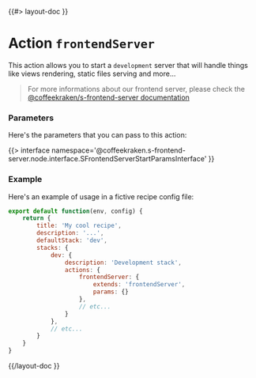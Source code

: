 <!--
/**
 * @name            frontendServer
 * @namespace       doc.recipes.actions
 * @type            Markdown
 * @platform        md
 * @status          stable
 * @menu            Documentation / Recipes / Actions          /doc/recipes/actions/frontendServer
 *
 * @since           2.0.0
 * @author    Olivier Bossel <olivier.bossel@gmail.com> (https://olivierbossel.com)
 */
-->

{{#> layout-doc }}

# Action `frontendServer`

This action allows you to start a `development` server that will handle things like views rendering, static files serving and more...

> For more informations about our frontend server, please check the [@coffeekraken/s-frontend-server documentation](/@coffeekraken/s-frontend-server/doc/readme)

### Parameters

Here's the parameters that you can pass to this action:

{{> interface namespace='@coffeekraken.s-frontend-server.node.interface.SFrontendServerStartParamsInterface' }}

### Example

Here's an example of usage in a fictive recipe config file:

```js
export default function(env, config) {
    return {
        title: 'My cool recipe',
        description: '...',
        defaultStack: 'dev',
        stacks: {
            dev: {
                description: 'Development stack',
                actions: {
                    frontendServer: {
                        extends: 'frontendServer',
                        params: {}
                    },
                    // etc...
                }
            },
            // etc...
        }
    }
}
```

{{/layout-doc }}
